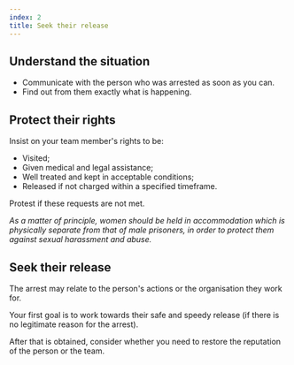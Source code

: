 ```yaml
---
index: 2
title: Seek their release
---
```

## Understand the situation

*	Communicate with the person who was arrested as soon as you can.
*	Find out from them exactly what is happening.

## Protect their rights

Insist on your team member's rights to be:

*	Visited; 
*	Given medical and legal assistance;
*	Well treated and kept in acceptable conditions;
*	Released if not charged within a specified timeframe. 

Protest if these requests are not met. 

*As a matter of principle, women should be held
in accommodation which is physically separate from that
of male prisoners, in order to protect them against sexual
harassment and abuse.*

## Seek their release

The arrest may relate to the person's actions or the organisation they work for.

Your first goal is to work towards their safe and speedy release (if there is no legitimate reason for the arrest). 

After that is obtained, consider whether you need to restore the reputation of the person or the team.
